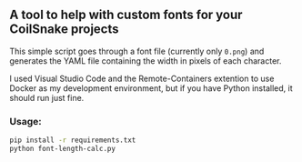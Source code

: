 ## A tool to help with custom fonts for your CoilSnake projects

This simple script goes through a font file (currently only `0.png`) and generates the YAML file containing the width in pixels of each character.

I used Visual Studio Code and the Remote-Containers extention to use Docker as my development environment, but if you have Python installed, it should run just fine.

### Usage:

```bash
pip install -r requirements.txt
python font-length-calc.py
```